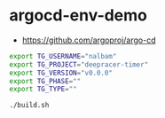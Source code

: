 # argocd-env-demo

* <https://github.com/argoproj/argo-cd>

```bash
export TG_USERNAME="nalbam"
export TG_PROJECT="deepracer-timer"
export TG_VERSION="v0.0.0"
export TG_PHASE=""
export TG_TYPE=""

./build.sh
```
